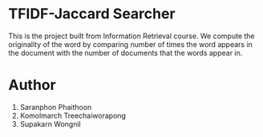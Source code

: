 # TFIDF-Jaccard Searcher
This is the project built from Information Retrieval course. We compute the originality of the word by comparing number of times the word appears in the document with the number of documents that the words appear in.

# Author
1. Saranphon Phaithoon
2. Komolmarch Treechaiworapong
3. Supakarn Wongnil
